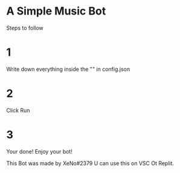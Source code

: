 # A Simple Music Bot 
Steps to follow

# 1
Write down everything inside the "" in config.json
# 2
Click Run
# 3 
Your done! Enjoy your bot!

This Bot was made by XeNo#2379
U can use this on VSC Ot Replit.

